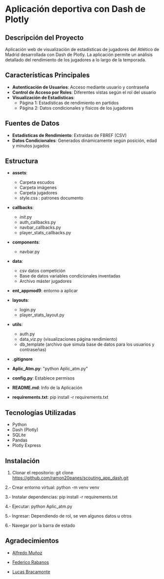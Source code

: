 # Aplicación deportiva con Dash de Plotly

## Descripción del Proyecto

Aplicación web de visualización de estadísticas de jugadores del Atlético de Madrid desarrollada con Dash de Plotly. La aplicación permite un análisis detallado del rendimiento de los jugadores a lo largo de la temporada.

## Características Principales

- **Autenticación de Usuarios**: Acceso mediante usuario y contraseña
- **Control de Acceso por Roles**: Diferentes vistas según el rol del usuario
- **Visualización de Estadísticas**:
  - Página 1: Estadísticas de rendimiento en partidos
  - Página 2: Datos condicionales y físicos de los jugadores

## Fuentes de Datos

- **Estadísticas de Rendimiento**: Extraídas de FBREF (CSV)
- **Datos Condicionales**: Generados dinámicamente según posición, edad y minutos jugados

## Estructura

- **assets**: 
  - Carpeta escudos
  - Carpeta imágenes
  - Carpeta jugadores
  - style.css : patrones documento 

- **callbacks**:
  - _init_.py
  - auth_callbacks.py
  - navbar_callbacks.py
  - player_stats_callbacks.py

- **components**:
  - navbar.py

- **data**:
  - csv datos competición
  - Base de datos variables condicionales inventadas
  - Archivo máster jugadores

- **ent_appmod9**: entorno a aplicar

- **layouts**:
  - login.py
  - player_stats_layout.py

- **utils**:
  - auth.py
  - data_viz.py (visualizaciones página rendimiento)
  - db_template (archivo que simula base de datos para los usuarios y contraseñas)

- **.gitignore**

- **Aplic_Atm.py**: "python Aplic_atm.py"

- **config.py**: Establece permisos

- **README.md**: Info de la Aplicación

- **requirements.txt**: pip install -r requirements.txt

## Tecnologías Utilizadas

- Python
- Dash (Plotly)
- SQLite
- Pandas
- Plotly Express

## Instalación

1. Clonar el repositorio: git clone https://github.com/ramon20panes/scouting_app_dash.git

2.- Crear entorno virtual: python -m venv venv

3.- Instalar dependencias: pip install -r requirements.txt

4.- Ejecutar: python Aplic_atm.py

5.- Ingresar: Dependiendo de rol, se ven algunos datos u otros

6.- Navegar por la barra de estado


## Agradecimientos

- [Alfredo Muñoz](https://github.com/Alfredomg7)

- [Federico Rabanos](https://github.com/federicorabanos)

- [Lucas Bracamonte](https://github.com/lucbra21?tab=repositories)